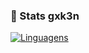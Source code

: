 ### 👑 Stats gxk3n
[![Linguagens](https://github-readme-stats.vercel.app/api/top-langs/?username=gxk3n&hide=github-readme-stats-gxk3n&theme=radical&cache_seconds=1)](https://github.com/anuraghazra/github-readme-stats)

